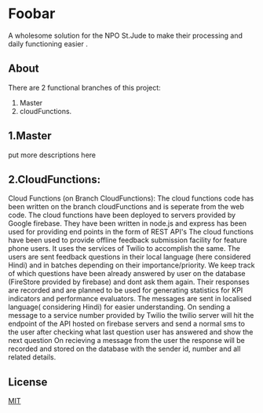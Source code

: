 # Foobar

A wholesome solution for the NPO St.Jude to make their processing and daily functioning easier .

## About

There are 2 functional branches of this project:
1. Master
2. cloudFunctions.


## 1.Master

put more descriptions here

## 2.CloudFunctions:
Cloud Functions (on Branch CloudFunctions):
The cloud functions code has been written on the branch cloudFunctions and is seperate from the web code.
The cloud functions have been deployed to servers provided by Google firebase.
They have been written in node.js and express has been used for providing end points in the form of REST API's 
The cloud functions have been used to provide offline feedback submission facility for feature phone users.
It uses the services of Twilio to accomplish the same.
The users are sent feedback questions in their local language (here considered Hindi) and in batches depending on their importance/priority. 
We keep track of which questions have been already answered by user on the database (FireStore provided by firebase) and dont ask them again.
Their responses are recorded and are planned to be used for generating statistics for KPI indicators and performance evaluators.
The messages are sent in localised language( considering Hindi) for easier understanding.
On sending a message to a service number provided by Twilio the twilio server will hit the endpoint of the API hosted on firebase servers and send a normal sms to the user after checking what last question user has answered and show the next question
On recieving a message from the user the response will be recorded and stored on the database with the sender id, number and all related details.

## License
[MIT](https://choosealicense.com/licenses/mit/)
